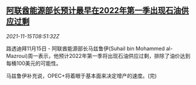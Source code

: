 <!--1636966862000-->
[阿联酋能源部长预计最早在2022年第一季出现石油供应过剩](https://cn.reuters.com/article/uae-oil-2022-q1-oversupply-1115-idCNKBS2I00NH)
------

<div><i>2021-11-15T08:51:32Z</i></div><p>路透迪拜11月15日 - 阿联酋能源部长马兹鲁伊(Suhail bin Mohammed al-Mazroui)周一表示，他预计2022年第一季将出现石油供应过剩，排除了油价达到每桶100美元的可能性。</p><p>马兹鲁伊补充说，OPEC+将着眼于基本面来决定增产的速度。(完)</p>
